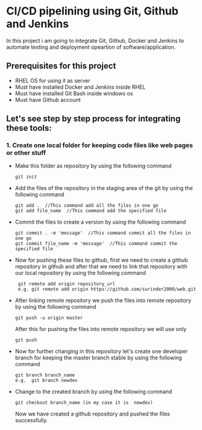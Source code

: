 # CI/CD pipelining using Git, Github and Jenkins

In this project i am going to integrate Git, Github, Docker and Jenkins to automate testing and deployment opeartion of software/application.

## Prerequisites for this project
* RHEL OS for using it as server
* Must have installed Docker and Jenkins inside RHEL
* Must have installed Git Bash inside windows os
* Must have Github account

## Let's see step by step process for integrating these tools:
### 1. Create one local folder for keeping code files like web pages or other stuff
* Make this folder as repository by using the following command
              
      git init
      
* Add the files of the repository in the staging area of the git by using the following command

      git add .  //This command add all the files in one go
      git add file_name  //This command add the specified file
      
* Commit the files to create a version by using the following command

      git commit . -m 'message'  //This command commit all the files in one go
      git commit file_name -m 'message'  //This command commit the specified file
      
* Now for pushing these files to github, first we need to create a github repository in github and after that we need to link that repository with our local repository by using the following command
 
       git remote add origin repository_url
       e.g. git remote add origin https://github.com/surinder2000/web.git
       
 * After linking remote repository we push the files into remote repository by using the following command
 
       git push -u origin master 
 
   After this for pushing the files into remote repository we will use only
       
       git push

* Now for further changing in this repository let's create one developer branch for keeping the master branch stable by using the following command
      
      git branch branch_name
      e.g.  git branch newdev 
      
* Change to the created branch by using the following command

      git checkout branch_name (in my case it is  newdev)
      
      
  Now we have created a github repository and pushed the files successfully.
